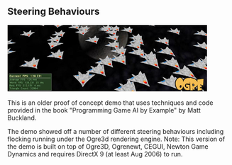 Steering Behaviours
-------------------------

![Flocking Screenshot](https://github.com/antarctica2015/SteeringBehaviours/blob/main/images/flocking.jpg)

This is an older proof of concept demo that uses techniques and code provided in the book "Programming Game AI by Example" by Matt Buckland. 

The demo showed off a number of different steering behaviours including flocking running under the Ogre3d rendering engine.
Note: This version of the demo is built on top of Ogre3D, Ogrenewt, CEGUI, Newton Game Dynamics and requires DirectX 9 (at least Aug 2006) to run.
